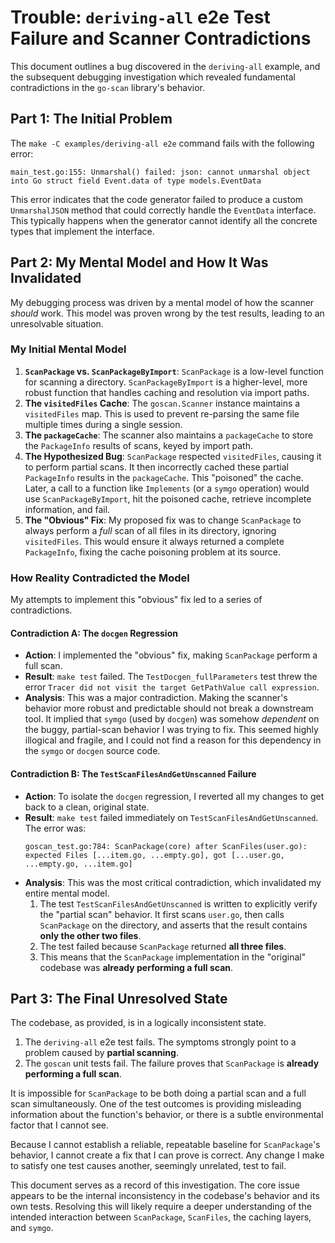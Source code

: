 # Trouble: `deriving-all` e2e Test Failure and Scanner Contradictions

This document outlines a bug discovered in the `deriving-all` example, and the subsequent debugging investigation which revealed fundamental contradictions in the `go-scan` library's behavior.

## Part 1: The Initial Problem

The `make -C examples/deriving-all e2e` command fails with the following error:
```
main_test.go:155: Unmarshal() failed: json: cannot unmarshal object into Go struct field Event.data of type models.EventData
```
This error indicates that the code generator failed to produce a custom `UnmarshalJSON` method that could correctly handle the `EventData` interface. This typically happens when the generator cannot identify all the concrete types that implement the interface.

## Part 2: My Mental Model and How It Was Invalidated

My debugging process was driven by a mental model of how the scanner *should* work. This model was proven wrong by the test results, leading to an unresolvable situation.

### My Initial Mental Model
1.  **`ScanPackage` vs. `ScanPackageByImport`**: `ScanPackage` is a low-level function for scanning a directory. `ScanPackageByImport` is a higher-level, more robust function that handles caching and resolution via import paths.
2.  **The `visitedFiles` Cache**: The `goscan.Scanner` instance maintains a `visitedFiles` map. This is used to prevent re-parsing the same file multiple times during a single session.
3.  **The `packageCache`**: The scanner also maintains a `packageCache` to store the `PackageInfo` results of scans, keyed by import path.
4.  **The Hypothesized Bug**: `ScanPackage` respected `visitedFiles`, causing it to perform partial scans. It then incorrectly cached these partial `PackageInfo` results in the `packageCache`. This "poisoned" the cache. Later, a call to a function like `Implements` (or a `symgo` operation) would use `ScanPackageByImport`, hit the poisoned cache, retrieve incomplete information, and fail.
5.  **The "Obvious" Fix**: My proposed fix was to change `ScanPackage` to always perform a *full* scan of all files in its directory, ignoring `visitedFiles`. This would ensure it always returned a complete `PackageInfo`, fixing the cache poisoning problem at its source.

### How Reality Contradicted the Model

My attempts to implement this "obvious" fix led to a series of contradictions.

#### Contradiction A: The `docgen` Regression
-   **Action**: I implemented the "obvious" fix, making `ScanPackage` perform a full scan.
-   **Result**: `make test` failed. The `TestDocgen_fullParameters` test threw the error `Tracer did not visit the target GetPathValue call expression`.
-   **Analysis**: This was a major contradiction. Making the scanner's behavior more robust and predictable should not break a downstream tool. It implied that `symgo` (used by `docgen`) was somehow *dependent* on the buggy, partial-scan behavior I was trying to fix. This seemed highly illogical and fragile, and I could not find a reason for this dependency in the `symgo` or `docgen` source code.

#### Contradiction B: The `TestScanFilesAndGetUnscanned` Failure
-   **Action**: To isolate the `docgen` regression, I reverted all my changes to get back to a clean, original state.
-   **Result**: `make test` failed immediately on `TestScanFilesAndGetUnscanned`. The error was:
    ```
    goscan_test.go:784: ScanPackage(core) after ScanFiles(user.go): expected Files [...item.go, ...empty.go], got [...user.go, ...empty.go, ...item.go]
    ```
-   **Analysis**: This was the most critical contradiction, which invalidated my entire mental model.
    1.  The test `TestScanFilesAndGetUnscanned` is written to explicitly verify the "partial scan" behavior. It first scans `user.go`, then calls `ScanPackage` on the directory, and asserts that the result contains **only the other two files**.
    2.  The test failed because `ScanPackage` returned **all three files**.
    3.  This means that the `ScanPackage` implementation in the "original" codebase was **already performing a full scan**.

## Part 3: The Final Unresolved State

The codebase, as provided, is in a logically inconsistent state.

1.  The `deriving-all` e2e test fails. The symptoms strongly point to a problem caused by **partial scanning**.
2.  The `goscan` unit tests fail. The failure proves that `ScanPackage` is **already performing a full scan**.

It is impossible for `ScanPackage` to be both doing a partial scan and a full scan simultaneously. One of the test outcomes is providing misleading information about the function's behavior, or there is a subtle environmental factor that I cannot see.

Because I cannot establish a reliable, repeatable baseline for `ScanPackage`'s behavior, I cannot create a fix that I can prove is correct. Any change I make to satisfy one test causes another, seemingly unrelated, test to fail.

This document serves as a record of this investigation. The core issue appears to be the internal inconsistency in the codebase's behavior and its own tests. Resolving this will likely require a deeper understanding of the intended interaction between `ScanPackage`, `ScanFiles`, the caching layers, and `symgo`.
